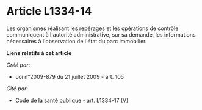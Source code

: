 # Article L1334-14

Les organismes réalisant les repérages et les opérations de contrôle communiquent à l'autorité administrative, sur sa
demande, les informations nécessaires à l'observation de l'état du parc immobilier.

**Liens relatifs à cet article**

_Créé par_:

  - Loi n°2009-879 du 21 juillet 2009 - art. 105

_Cité par_:

  - Code de la santé publique - art. L1334-17 (V)
